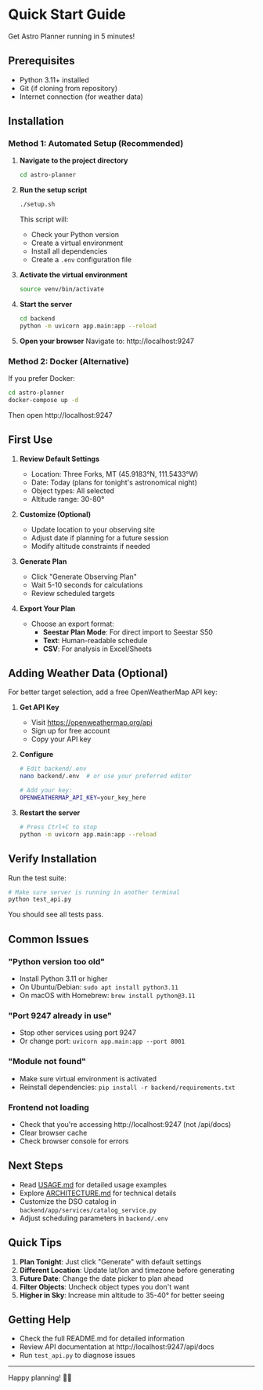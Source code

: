# Quick Start Guide

Get Astro Planner running in 5 minutes!

## Prerequisites

- Python 3.11+ installed
- Git (if cloning from repository)
- Internet connection (for weather data)

## Installation

### Method 1: Automated Setup (Recommended)

1. **Navigate to the project directory**
   ```bash
   cd astro-planner
   ```

2. **Run the setup script**
   ```bash
   ./setup.sh
   ```

   This script will:
   - Check your Python version
   - Create a virtual environment
   - Install all dependencies
   - Create a `.env` configuration file

3. **Activate the virtual environment**
   ```bash
   source venv/bin/activate
   ```

4. **Start the server**
   ```bash
   cd backend
   python -m uvicorn app.main:app --reload
   ```

5. **Open your browser**
   Navigate to: http://localhost:9247

### Method 2: Docker (Alternative)

If you prefer Docker:

```bash
cd astro-planner
docker-compose up -d
```

Then open http://localhost:9247

## First Use

1. **Review Default Settings**
   - Location: Three Forks, MT (45.9183°N, 111.5433°W)
   - Date: Today (plans for tonight's astronomical night)
   - Object types: All selected
   - Altitude range: 30-80°

2. **Customize (Optional)**
   - Update location to your observing site
   - Adjust date if planning for a future session
   - Modify altitude constraints if needed

3. **Generate Plan**
   - Click "Generate Observing Plan"
   - Wait 5-10 seconds for calculations
   - Review scheduled targets

4. **Export Your Plan**
   - Choose an export format:
     - **Seestar Plan Mode**: For direct import to Seestar S50
     - **Text**: Human-readable schedule
     - **CSV**: For analysis in Excel/Sheets

## Adding Weather Data (Optional)

For better target selection, add a free OpenWeatherMap API key:

1. **Get API Key**
   - Visit https://openweathermap.org/api
   - Sign up for free account
   - Copy your API key

2. **Configure**
   ```bash
   # Edit backend/.env
   nano backend/.env  # or use your preferred editor

   # Add your key:
   OPENWEATHERMAP_API_KEY=your_key_here
   ```

3. **Restart the server**
   ```bash
   # Press Ctrl+C to stop
   python -m uvicorn app.main:app --reload
   ```

## Verify Installation

Run the test suite:

```bash
# Make sure server is running in another terminal
python test_api.py
```

You should see all tests pass.

## Common Issues

### "Python version too old"
- Install Python 3.11 or higher
- On Ubuntu/Debian: `sudo apt install python3.11`
- On macOS with Homebrew: `brew install python@3.11`

### "Port 9247 already in use"
- Stop other services using port 9247
- Or change port: `uvicorn app.main:app --port 8001`

### "Module not found"
- Make sure virtual environment is activated
- Reinstall dependencies: `pip install -r backend/requirements.txt`

### Frontend not loading
- Check that you're accessing http://localhost:9247 (not /api/docs)
- Clear browser cache
- Check browser console for errors

## Next Steps

- Read [USAGE.md](USAGE.md) for detailed usage examples
- Explore [ARCHITECTURE.md](ARCHITECTURE.md) for technical details
- Customize the DSO catalog in `backend/app/services/catalog_service.py`
- Adjust scheduling parameters in `backend/.env`

## Quick Tips

1. **Plan Tonight**: Just click "Generate" with default settings
2. **Different Location**: Update lat/lon and timezone before generating
3. **Future Date**: Change the date picker to plan ahead
4. **Filter Objects**: Uncheck object types you don't want
5. **Higher in Sky**: Increase min altitude to 35-40° for better seeing

## Getting Help

- Check the full README.md for detailed information
- Review API documentation at http://localhost:9247/api/docs
- Run `test_api.py` to diagnose issues

---

Happy planning! 🔭✨
